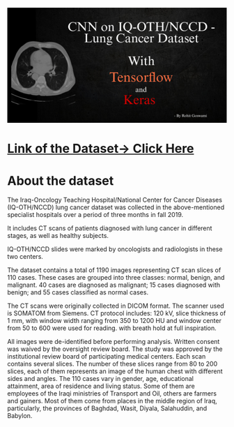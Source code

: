 ![](Banner.jpg)
#
# [Link of the Dataset-> Click Here](https://www.kaggle.com/datasets/adityamahimkar/iqothnccd-lung-cancer-dataset)


# About the dataset

The Iraq-Oncology Teaching Hospital/National Center for Cancer Diseases (IQ-OTH/NCCD) lung cancer dataset was collected in the above-mentioned specialist hospitals over a period of three months in fall 2019. 

It includes CT scans of patients diagnosed with lung cancer in different stages, as well as healthy subjects. 

IQ-OTH/NCCD slides were marked by oncologists and radiologists in these two centers. 

The dataset contains a total of 1190 images representing CT scan slices of 110 cases. 
These cases are grouped into three classes: normal, benign, and malignant. 
40 cases are diagnosed as malignant; 15 cases diagnosed with benign; and 55 cases classified as normal cases.

The CT scans were originally collected in DICOM format. The scanner used is SOMATOM from Siemens. CT protocol includes: 120 kV, slice thickness of 1 mm, with window width ranging from 350 to 1200 HU and window center from 50 to 600 were used for reading. with breath hold at full inspiration. 

All images were de-identified before performing analysis. Written consent was waived by the oversight review board. The study was approved by the institutional review board of participating medical centers. Each scan contains several slices. The number of these slices range from 80 to 200 slices, each of them represents an image of the human chest with different sides and angles. The 110 cases vary in gender, age, educational attainment, area of residence and living status. Some of them are employees of the Iraqi ministries of Transport and Oil, others are farmers and gainers. Most of them come from places in the middle region of Iraq, particularly, the provinces of Baghdad, Wasit, Diyala, Salahuddin, and Babylon.
